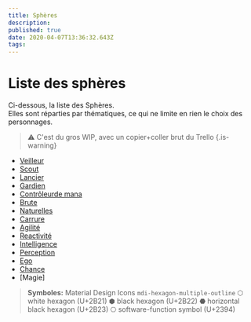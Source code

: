 ```yaml
---
title: Sphères
description: 
published: true
date: 2020-04-07T13:36:32.643Z
tags: 
---
```


# Liste des sphères

Ci-dessous, la liste des Sphères.  
Elles sont réparties par thématiques, ce qui ne limite en rien le choix des personnages. 

> ⚠️ C'est du gros WIP, avec un copier+coller brut du Trello
{.is-warning}

- [Veilleur](veilleur)
- [Scout](scout)
- [Lancier](lancier)
- [Gardien](gardien)
- [Contrôleurde mana](controleur-de-mana)
- [Brute](brute)
- [Naturelles](naturelles)
- [Carrure](carrure)
- [Agilité](agilite)
- [Reactivité](reactivite)
- [Intelligence](intelligence)
- [Perception](perception)
- [Ego](ego)
- [Chance](chance)
- [Magie]

> **Symboles:**
<i class="mdi mdi-hexagon-multiple-outline"></i>  Material Design Icons `mdi-hexagon-multiple-outline`
⬡ white hexagon (U+2B21)
⬢ black hexagon (U+2B22)
⬣ horizontal black hexagon (U+2B23)
⎔ software-function symbol (U+2394)
